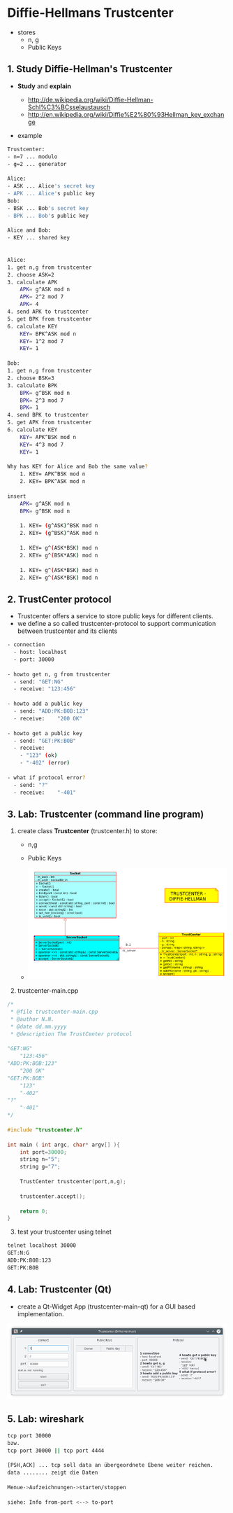 # Diffie-Hellmans Trustcenter

- stores
  - n, g
  - Public Keys

## 1. Study Diffie-Hellman's Trustcenter

- **Study** and **explain**

  - <http://de.wikipedia.org/wiki/Diffie-Hellman-Schl%C3%BCsselaustausch>
  - <http://en.wikipedia.org/wiki/Diffie%E2%80%93Hellman_key_exchange>

- example

~~~bash
Trustcenter:
- n=7 ... modulo
- g=2 ... generator

Alice:
- ASK ... Alice's secret key
- APK ... Alice's public key
Bob:
- BSK ... Bob's secret key
- BPK ... Bob's public key

Alice and Bob:
- KEY ... shared key


Alice:
1. get n,g from trustcenter
2. choose ASK=2
3. calculate APK
    APK= g^ASK mod n
    APK= 2^2 mod 7
    APK= 4
4. send APK to trustcenter
5. get BPK from trustcenter
6. calculate KEY
    KEY= BPK^ASK mod n
    KEY= 1^2 mod 7
    KEY= 1

Bob:
1. get n,g from trustcenter
2. choose BSK=3
3. calculate BPK
    BPK= g^BSK mod n
    BPK= 2^3 mod 7
    BPK= 1
4. send BPK to trustcenter
5. get APK from trustcenter
6. calculate KEY
    KEY= APK^BSK mod n
    KEY= 4^3 mod 7
    KEY= 1

Why has KEY for Alice and Bob the same value?
    1. KEY= APK^BSK mod n
    2. KEY= BPK^ASK mod n

insert 
    APK= g^ASK mod n
    BPK= g^BSK mod n

    1. KEY= (g^ASK)^BSK mod n
    2. KEY= (g^BSK)^ASK mod n

    1. KEY= g^(ASK*BSK) mod n
    2. KEY= g^(BSK*ASK) mod n

    1. KEY= g^(ASK*BSK) mod n
    2. KEY= g^(ASK*BSK) mod n
~~~

## 2. TrustCenter protocol

- Trustcenter offers a service to store public keys for different clients.
- we define a so called trustcenter-protocol to support communication between trustcenter and its clients

~~~ bash
- connection
  - host: localhost
  - port: 30000

- howto get n, g from trustcenter
  - send: "GET:NG"
  - receive: "123:456"

- howto add a public key
  - send: "ADD:PK:BOB:123"
  - receive:    "200 OK"

- howto get a public key
  - send: "GET:PK:BOB"
  - receive:    
    - "123" (ok)
    - "-402" (error)

- what if protocol error?
  - send: "?"
  - receive:    "-401"
  ~~~

## 3. Lab: Trustcenter (command line program)

1. create class **Trustcenter** (trustcenter.h) to store:
    - n,g
    - Public Keys

    - ![Figure 1: uml-trustcenter](uml-trustcenter.png "UML Diagram Project Trustcenter")

2. trustcenter-main.cpp

```cpp
/*
 * @file trustcenter-main.cpp
 * @author N.N.
 * @date dd.mm.yyyy
 * @description The TrustCenter protocol

"GET:NG"
    "123:456"
"ADD:PK:BOB:123"
    "200 OK"
"GET:PK:BOB"
    "123"
    "-402"
"?"
    "-401"
*/

#include "trustcenter.h"

int main ( int argc, char* argv[] ){
    int port=30000;
    string n="5";
    string g="7";

    TrustCenter trustcenter(port,n,g);

    trustcenter.accept();

    return 0;
}
```

3. test your trustcenter using telnet

~~~ bash
telnet localhost 30000
GET:N:G
ADD:PK:BOB:123
GET:PK:BOB
~~~

## 4. Lab: Trustcenter (Qt)
- create a Qt-Widget App (trustcenter-main-qt) for a GUI based implementation.

![Fig. Qt-Trustcenter](./qt-trustcenter.png)

## 5. Lab: wireshark

~~~ bash
tcp port 30000
bzw.
tcp port 30000 || tcp port 4444

[PSH,ACK] ... tcp soll data an übergeordnete Ebene weiter reichen.
data ........ zeigt die Daten

Menue->Aufzeichnungen->starten/stoppen

siehe: Info from-port <--> to-port

~~~